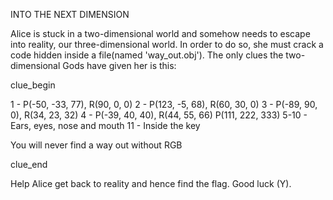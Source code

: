 INTO THE NEXT DIMENSION

Alice is stuck in a two-dimensional world and somehow needs to escape into reality, our three-dimensional world. In order to do so, she must crack a code hidden inside a file(named 'way_out.obj'). The only clues the two-dimensional Gods have given her is this:

clue_begin

1 - P(-50, -33, 77), R(90, 0, 0)
2 - P(123, -5, 68), R(60, 30, 0)
3 - P(-89, 90, 0), R(34, 23, 32)
4 - P(-39, 40, 40), R(44, 55, 66)
P(111, 222, 333)
5-10 - Ears, eyes, nose and mouth
11 - Inside the key

You will never find a way out without RGB

clue_end

Help Alice get back to reality and hence find the flag. Good luck (Y).

